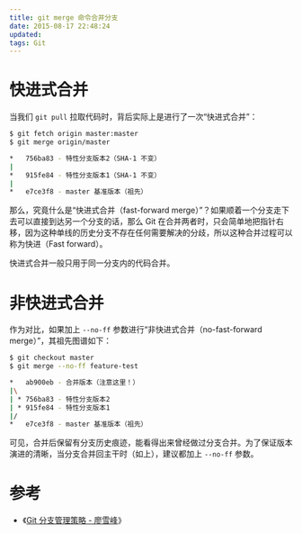 ```yaml
---
title: git merge 命令合并分支
date: 2015-08-17 22:48:24
updated:
tags: Git
---
```


# 快进式合并

当我们 `git pull` 拉取代码时，背后实际上是进行了一次“快进式合并”：

```bash
$ git fetch origin master:master
$ git merge origin/master

*   756ba83 - 特性分支版本2（SHA-1 不变）
|
*   915fe84 - 特性分支版本1（SHA-1 不变）
|
*   e7ce3f8 - master 基准版本（祖先）
```

那么，究竟什么是“快进式合并（fast-forward merge）”？如果顺着一个分支走下去可以直接到达另一个分支的话，那么 Git 在合并两者时，只会简单地把指针右移，因为这种单线的历史分支不存在任何需要解决的分歧，所以这种合并过程可以称为快进（Fast forward）。

快进式合并一般只用于同一分支内的代码合并。

# 非快进式合并

作为对比，如果加上 `--no-ff` 参数进行“非快进式合并（no-fast-forward merge）”，其祖先图谱如下：

```bash
$ git checkout master
$ git merge --no-ff feature-test

*   ab900eb - 合并版本（注意这里！）
|\
| * 756ba83 - 特性分支版本2
| * 915fe84 - 特性分支版本1
|/
*   e7ce3f8 - master 基准版本（祖先）
```

可见，合并后保留有分支历史痕迹，能看得出来曾经做过分支合并。为了保证版本演进的清晰，当分支合并回主干时（如上），建议都加上 `--no-ff` 参数。

# 参考

* 《[Git 分支管理策略 - 廖雪峰](http://www.liaoxuefeng.com/wiki/0013739516305929606dd18361248578c67b8067c8c017b000/0013758410364457b9e3d821f4244beb0fd69c61a185ae0000)》